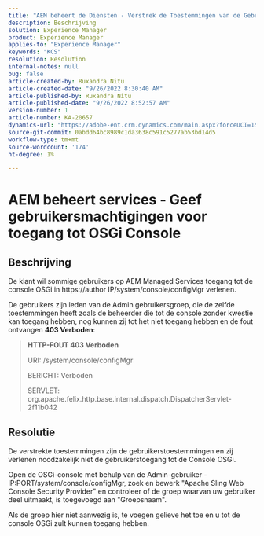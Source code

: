 ```yaml
---
title: "AEM beheert de Diensten - Verstrek de Toestemmingen van de Gebruiker om tot Console toegang te hebben OSGi"
description: Beschrijving
solution: Experience Manager
product: Experience Manager
applies-to: "Experience Manager"
keywords: "KCS"
resolution: Resolution
internal-notes: null
bug: false
article-created-by: Ruxandra Nitu
article-created-date: "9/26/2022 8:30:40 AM"
article-published-by: Ruxandra Nitu
article-published-date: "9/26/2022 8:52:57 AM"
version-number: 1
article-number: KA-20657
dynamics-url: "https://adobe-ent.crm.dynamics.com/main.aspx?forceUCI=1&pagetype=entityrecord&etn=knowledgearticle&id=0a46467f-753d-ed11-9db1-002248086a73"
source-git-commit: 0abdd64bc8989c1da3638c591c5277ab53bd14d5
workflow-type: tm+mt
source-wordcount: '174'
ht-degree: 1%

---
```


# AEM beheert services - Geef gebruikersmachtigingen voor toegang tot OSGi Console

## Beschrijving


De klant wil sommige gebruikers op AEM Managed Services toegang tot de console OSGi in https://author IP/system/console/configMgr verlenen.

De gebruikers zijn leden van de Admin gebruikersgroep, die de zelfde toestemmingen heeft zoals de beheerder die tot de console zonder kwestie kan toegang hebben, nog kunnen zij tot het niet toegang hebben en de fout ontvangen <b>403 Verboden</b>:


> <b>HTTP-FOUT 403 Verboden</b>
> 
> URI: /system/console/configMgr
> 
> BERICHT: Verboden
> 
> SERVLET: org.apache.felix.http.base.internal.dispatch.DispatcherServlet-2f11b042



## Resolutie




De verstrekte toestemmingen zijn de gebruikerstoestemmingen en zij verlenen noodzakelijk niet de gebruikerstoegang tot de Console OSGi.

Open de OSGi-console met behulp van de Admin-gebruiker - IP:PORT/system/console/configMgr, zoek en bewerk &quot;Apache Sling Web Console Security Provider&quot; en controleer of de groep waarvan uw gebruiker deel uitmaakt, is toegevoegd aan &quot;Groepsnaam&quot;.

Als de groep hier niet aanwezig is, te voegen gelieve het toe en u tot de console OSGi zult kunnen toegang hebben.




